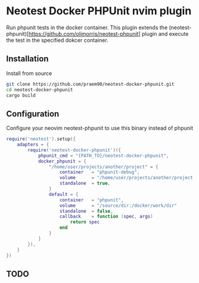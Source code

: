 # Neotest Docker PHPUnit nvim plugin
Run phpunit tests in the docker container. This plugin extends the (neotest-phpunit)[https://github.com/olimorris/neotest-phpunit] plugin and execute the test in the specified dokcer container.

## Installation
Install from source
```zsh
git clone https://github.com/praem90/neotest-docker-phpunit.git
cd neotest-docker-phpunit
cargo build
```

## Configuration
Configure your neovim neotest-phpunit to use this binary instead of phpunit
```lua
require('neotest').setup({
    adapters = {
        require('neotest-docker-phpunit')({
            phpunit_cmd = "{PATH_TO}/neotest-docker-phpunit",
            docker_phpunit = {
                "/home/user/projects/another/project" = {
                    container   = "phpunit-debug",
                    volume      = "/home/user/projects/another/project:/docker/work/dir"
                    standalone  = true,
                }
                default = {
                    container   = "phpunit",
                    volume      = "/source/dir:/docker/work/dir"
                    standalone  = false,
                    callback    = function (spec, args)
                        return spec
                    end
                }
            }
        }),
    }
})
```

## TODO

